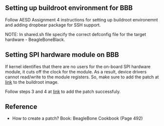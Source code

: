 ## Setting up buildroot environment for BBB

Follow AESD Assignment 4 instructions for setting up buildroot environemnt and adding dropbear package for SSH support.

NOTE: In shared.sh file specify the correct defconfig file for the target hardware - BeagleBoneBlack.


## Setting SPI hardware module on BBB

If kernel identifies that there are no users for the on-board SPI hardware module, it cuts off the clock for the module. As a result, device drivers cannot read/write to the module registers. So, make sure to add the patch at [link](https://github.com/cu-ecen-aeld/final-project-SundarKrishnakumar/blob/master/base_external/patches/linux/spi_no_idle.patch) to the buildroot image.

Follow steps 3 and 4 at [link](https://github.com/cu-ecen-aeld/buildroot-assignments-base/wiki/Beagle-Bone-Black-Devicetree-Hardware-Support) to add the patch successfuly.

## Reference

 - How to create a patch? 
    Book:  BeagleBone Cookbook (Page 492)





